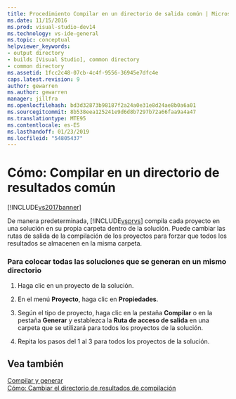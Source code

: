 ```yaml
---
title: Procedimiento Compilar en un directorio de salida común | Microsoft Docs
ms.date: 11/15/2016
ms.prod: visual-studio-dev14
ms.technology: vs-ide-general
ms.topic: conceptual
helpviewer_keywords:
- output directory
- builds [Visual Studio], common directory
- common directory
ms.assetid: 1fcc2c48-07cb-4c4f-9556-36945e7dfc4e
caps.latest.revision: 9
author: gewarren
ms.author: gewarren
manager: jillfra
ms.openlocfilehash: bd3d32873b98187f2a24a0e31e8d24ae8b0a6a01
ms.sourcegitcommit: 8b538eea125241e9d6d8b7297b72a66faa9a4a47
ms.translationtype: MTE95
ms.contentlocale: es-ES
ms.lasthandoff: 01/23/2019
ms.locfileid: "54805437"
---
```

# <a name="how-to-build-to-a-common-output-directory"></a>Cómo: Compilar en un directorio de resultados común
[!INCLUDE[vs2017banner](../includes/vs2017banner.md)]

De manera predeterminada, [!INCLUDE[vsprvs](../includes/vsprvs-md.md)] compila cada proyecto en una solución en su propia carpeta dentro de la solución. Puede cambiar las rutas de salida de la compilación de los proyectos para forzar que todos los resultados se almacenen en la misma carpeta.  
  
### <a name="to-place-all-solution-outputs-in-a-common-directory"></a>Para colocar todas las soluciones que se generan en un mismo directorio  
  
1.  Haga clic en un proyecto de la solución.  
  
2.  En el menú **Proyecto**, haga clic en **Propiedades**.  
  
3.  Según el tipo de proyecto, haga clic en la pestaña **Compilar** o en la pestaña **Generar** y establezca la **Ruta de acceso de salida** en una carpeta que se utilizará para todos los proyectos de la solución.  
  
4.  Repita los pasos del 1 al 3 para todos los proyectos de la solución.  
  
## <a name="see-also"></a>Vea también  
 [Compilar y generar](../ide/compiling-and-building-in-visual-studio.md)   
 [Cómo: Cambiar el directorio de resultados de compilación](../ide/how-to-change-the-build-output-directory.md)
